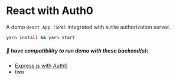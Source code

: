 # React with Auth0

A demo `React App (SPA)` integrated with `Auth0` authorization server.

```zsh
yarn install && yarn start
```

##### :page_with_curl: have compatibility to run demo with these backend(s):
- [Express.js with Auth0](https://github.com/kuntiarso/node-express-auth0-v1)
- two
